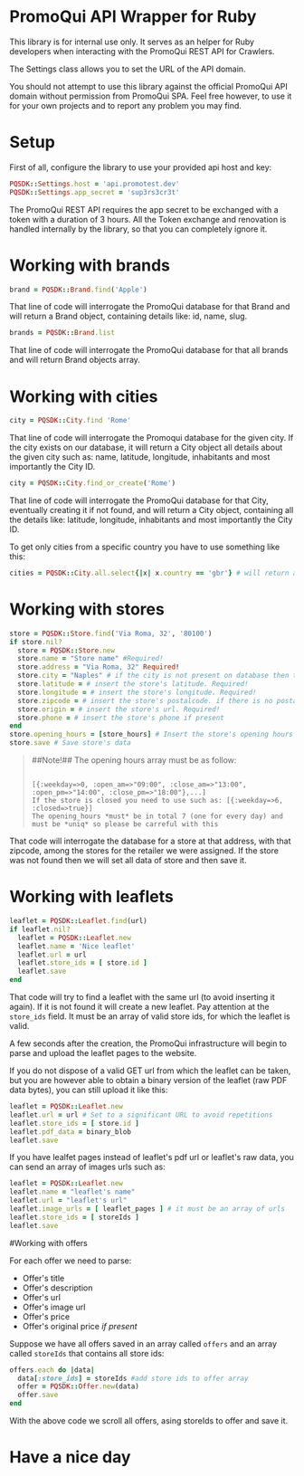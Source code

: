 # PromoQui API Wrapper for Ruby

This library is for internal use only. It serves as an helper for Ruby developers when interacting with the PromoQui REST API for Crawlers.

The Settings class allows you to set the URL of the API domain.

You should not attempt to use this library against the official PromoQui API domain without permission from PromoQui SPA. Feel free however, to use it for your own projects and to report any problem you may find.

# Setup

First of all, configure the library to use your provided api host and key:

```ruby
PQSDK::Settings.host = 'api.promotest.dev'
PQSDK::Settings.app_secret = 'sup3rs3cr3t'
```

The PromoQui REST API requires the app secret to be exchanged with a token with a duration of 3 hours. All the Token exchange and renovation is handled internally by the library, so that you can completely ignore it.

# Working with brands

```ruby
brand = PQSDK::Brand.find('Apple')
```

That line of code will interrogate the PromoQui database for that Brand and will return a Brand object, containing details like: id, name, slug.

```ruby
brands = PQSDK::Brand.list
```

That line of code will interrogate the PromoQui database for that all brands and will return Brand objects array.

# Working with cities

```ruby
city = PQSDK::City.find 'Rome'
```
That line of code will interrogate the Promoqui database for the given city. If the city exists on our database, it will return a City object all details about the given city such as: name, latitude, longitude, inhabitants and most importantly the City ID.

```ruby
city = PQSDK::City.find_or_create('Rome')
```

That line of code will interrogate the PromoQui database for that City, eventually creating it if not found, and will return a City object, containing all the details like: latitude, longitude, inhabitants and most importantly the City ID.

To get only cities from a specific country you have to use something like this:
```ruby
cities = PQSDK::City.all.select{|x| x.country == 'gbr'} # will return an array of City objects that havve only country=gbr
```

# Working with stores

```ruby
store = PQSDK::Store.find('Via Roma, 32', '80100')
if store.nil?
  store = PQSDK::Store.new 
  store.name = "Store name" #Required!
  store.address = "Via Roma, 32" Required!
  store.city = "Naples" # if the city is not present on database then the city will be created. Required!
  store.latitude = # insert the store's latitude. Required!
  store.longitude = # insert the store's longitude. Required!
  store.zipcode = # insert the store's postalcode. if there is no postalcode, insert "00000". Required!
  store.origin = # insert the store's url. Required!
  store.phone = # insert the store's phone if present
end
store.opening_hours = [store_hours] # Insert the store's opening hours as array. Required!
store.save # Save store's data
```

>##Note!##
>The opening hours array must be as follow:
><pre><code language="ruby">
>[{:weekday=>0, :open_am=>"09:00", :close_am=>"13:00", :open_pm=>"14:00", :close_pm=>"18:00"},...]
> If the store is closed you need to use such as: [{:weekday=>6, :closed=>true}]
> The opening_hours *must* be in total 7 (one for every day) and must be *uniq* so please be carreful with this
></code></pre>


That code will interrogate the database for a store at that address, with that zipcode, among the stores for the retailer we were assigned. If the store was not found then we will set all data of store and then save it.

# Working with leaflets

```ruby
leaflet = PQSDK::Leaflet.find(url)
if leaflet.nil?
  leaflet = PQSDK::Leaflet.new
  leaflet.name = 'Nice leaflet'
  leaflet.url = url
  leaflet.store_ids = [ store.id ]
  leaflet.save
end
```

That code will try to find a leaflet with the same url (to avoid inserting it again). If it is not found it will create a new leaflet. Pay attention at the `store_ids` field. It must be an array of valid store ids, for which the leaflet is valid.

A few seconds after the creation, the PromoQui infrastructure will begin to parse and upload the leaflet pages to the website.

If you do not dispose of a valid GET url from which the leaflet can be taken, but you are however able to obtain a binary version of the leaflet (raw PDF data bytes), you can still upload it like this:

```ruby
leaflet = PQSDK::Leaflet.new
leaflet.url = url # Set to a significant URL to avoid repetitions
leaflet.store_ids = [ store.id ]
leaflet.pdf_data = binary_blob
leaflet.save
```

If you have lealfet pages instead of leaflet's pdf url or leaflet's raw data, you can send an array of images urls such as:

```ruby
leaflet = PQSDK::Leaflet.new
leaflet.name = "leaflet's name"
leaflet.url = "leaflet's url"
leaflet.image_urls = [ leaflet_pages ] # it must be an array of urls
leaflet.store_ids = [ storeIds ]
leaflet.save
```
#Working with offers

For each offer we need to parse:
  * Offer's title
  * Offer's description
  * Offer's url
  * Offer's image url
  * Offer's price
  * Offer's original price _if present_
  
Suppose we have all offers saved in an array called `offers` and an array called `storeIds` that contains all store ids:
```ruby
offers.each do |data|
  data[:store_ids] = storeIds #add store ids to offer array
  offer = PQSDK::Offer.new(data)
  offer.save
end
```
With the above code we scroll all offers, asing storeIds to offer and save it.

# Have a nice day
